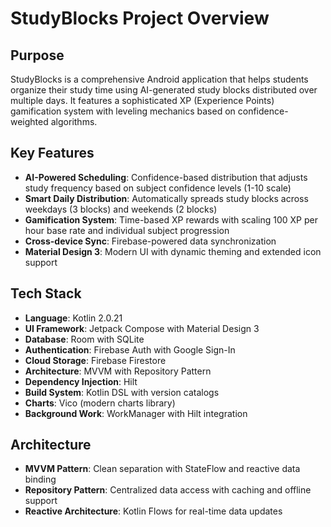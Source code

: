 # StudyBlocks Project Overview

## Purpose
StudyBlocks is a comprehensive Android application that helps students organize their study time using AI-generated study blocks distributed over multiple days. It features a sophisticated XP (Experience Points) gamification system with leveling mechanics based on confidence-weighted algorithms.

## Key Features
- **AI-Powered Scheduling**: Confidence-based distribution that adjusts study frequency based on subject confidence levels (1-10 scale)
- **Smart Daily Distribution**: Automatically spreads study blocks across weekdays (3 blocks) and weekends (2 blocks)
- **Gamification System**: Time-based XP rewards with scaling 100 XP per hour base rate and individual subject progression
- **Cross-device Sync**: Firebase-powered data synchronization
- **Material Design 3**: Modern UI with dynamic theming and extended icon support

## Tech Stack
- **Language**: Kotlin 2.0.21
- **UI Framework**: Jetpack Compose with Material Design 3
- **Database**: Room with SQLite
- **Authentication**: Firebase Auth with Google Sign-In
- **Cloud Storage**: Firebase Firestore
- **Architecture**: MVVM with Repository Pattern
- **Dependency Injection**: Hilt
- **Build System**: Kotlin DSL with version catalogs
- **Charts**: Vico (modern charts library)
- **Background Work**: WorkManager with Hilt integration

## Architecture
- **MVVM Pattern**: Clean separation with StateFlow and reactive data binding
- **Repository Pattern**: Centralized data access with caching and offline support
- **Reactive Architecture**: Kotlin Flows for real-time data updates